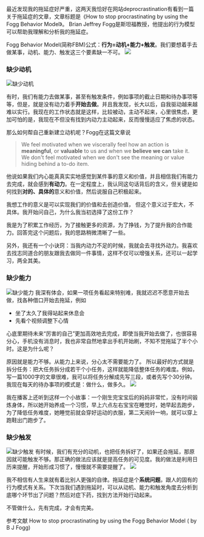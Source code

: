 
最近发现我的拖延症好严重，这两天我恰好在网站deprocrastination有看到一篇关于拖延症的文章，文章标题是《How to stop procrastinating by using the Fogg Behavior Model》。 Brian Jeffrey Fogg是斯坦福教授，他提出的行为模型可以帮助我理解和分析我的拖延症。

Fogg Behavior Model(简称FBM)公式：**行为=动机+能力+触发**。我们要想着手去做某事，动机、能力、触发这三个要素缺一不可。
![](./_image/2021-01-10-21-16-18.jpg)


### 缺少动机
![缺少动机](./_image/2021-01-10-21-26-32.jpg)

有时，我们有能力去做某事，甚至有触发条件，例如事项的截止日期和待办事项等等，但是，就是没有动力着手**开始去做**。并且我发现，长大以后，自我驱动越来越难以实行。我现在的工作状态就是这样，比较被动，主动不起来，心里很焦虑，更加可怕的是，我现在不但没有找到内动力主动起来，反而慢慢适应了焦虑的状态。

那么如何帮自己重新建立动机呢？Fogg在这篇文章说
> We feel motivated when we viscerally feel how an action is **meaningful**, or **valuable** to us and when we **believe we can** take it.
> We don't feel motivated when we don't see the meaning or value hiding behind a to-do item.

他说如果我们内心能真真实实地感觉到某件事的意义和价值，并且相信我们有能力去完成，就会感到**有动力**。在一定程度上，我认同这句话背后的含义，但关键是如何找到**对的、具体的**意义和价值，然后说服自己积极起来。

我想工作的意义是可以实现我们的价值和去创造价值， 但这个意义过于宏大，不具体。我开始问自己，为什么我当初选择了这份工作？

我是为了积累工作经历，为了接触更多的资源，为了挣钱，为了提升我的合作能力。回答完这个问题后，我的思路稍微清晰了一些。

另外，我还有一个小诀窍：当我内动力不足的时候，我就会去寻找外动力。我喜欢去找志同道合的朋友跟我去做同一件事情，这样不仅可以增强关系，还可以一起学习，两全其美。

### 缺少能力
![缺少能力](./_image/2021-01-10-22-08-12.jpg)
我深有体会，如果一项任务看起来特别难，我就迟迟不愿意开始去做，找各种借口开始去拖延，例如
- 坐了太久了我得站起来休息会
- 先看个视频调整下心情

心底里期待未来“厉害的自己”更加高效地去完成，即使当我开始去做了，也很容易分心，手机没有消息时，我也非常自然地拿出手机开始刷，不知不觉拖延了半个小时。这是为什么呢？

原因就是能力不够。从能力上来说，分心太不需要能力了。 所以最好的方式就是拆分任务：把大任务拆分成若干个小任务，这样就能降低整体任务的难度。例如，写一篇1000字的文章很难，我可以将任务分解成先写三段，或者先写个30分钟。 我现在每天的待办事项的模式是：做什么，做多久。
![](./_image/2021-01-10-22-24-54.png)

我在播客上还听到这样一个小故事：一个刚生完宝宝后的妈妈非常忙，没有时间锻炼身体，所以她开始养成一个习惯，早上六点左右宝宝在睡觉时，她早起去跑步，为了降低任务难度，她睡觉前就会穿好运动的衣服，第二天闹铃一响，就可以穿上跑鞋出门跑步了。

### 缺少触发
![缺少触发](./_image/2021-01-10-22-25-38.jpg)
有时候，我们有充分的动机，也把任务拆好了，如果还会拖延，那原因就可能触发不够。那正确的做法应该就是提高任务的可见度。我的做法是利用日历来提醒，开始形成习惯了，慢慢就不需要提醒了。
![](./_image/2021-01-10-22-30-17.png) 

我不相信有人生来就有着比别人更强的自律。拖延症是个**系统问题**，跟人的固有的行为模式有关系。下次当我们遇到拖延时，可以从动机、能力和触发角度去分析到底哪个环节出了问题？然后对症下药，找到方法开始行动起来。

不管做什么，先有完成，才会有完美。  

参考文献
How to stop procrastinating by using the Fogg Behavior Model ( by  B J Fogg)

